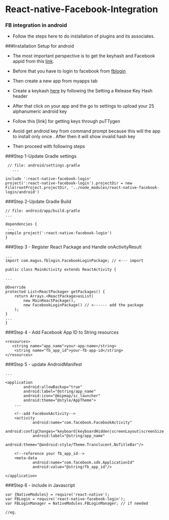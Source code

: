  # React-native-Facebook-Integration

### FB integration in android

* Follow the steps here to  do installation of plugins and its associates.

###Installation Setup for android 

* The most important perspective is to get the keyhash and Facebook appid from this [link](https://developers.facebook.com).
 
* Before that you have to login to facebook from [fblogin](https://www.facebook.com/login.php?next=https%3A%2F%2Fwww.facebook.com%2F)

* Then create a new  app from myapps tab

* Create a keykash [here](https://developers.facebook.com/docs/android/getting-started) by following the Setting a Release Key Hash header

* After that click on your app and the go to settings to upload your 25 alphanumeric android key

* Follow this [link] for getting keys through puTTygen

* Avoid get android key from command prompt because this will the app to install only once . After then it will show invalid hash key

* Then proceed with following steps

###Step 1-Update Gradle settings


     // file: android/settings.gradle
       ...

    include ':react-native-facebook-login'
    project(':react-native-facebook-login').projectDir = new File(rootProject.projectDir, '../node_modules/react-native-facebook-login/android')

###Step 2-Update Gradle Build

    // file: android/app/build.gradle
    ...

    dependencies {
     ...
    compile project(':react-native-facebook-login')
    }
 
###Step 3 - Register React Package and Handle onActivityResult    

    ...
    import com.magus.fblogin.FacebookLoginPackage; // <--- import

    public class MainActivity extends ReactActivity {

    ...

    @Override
    protected List<ReactPackage> getPackages() {
        return Arrays.<ReactPackage>asList(
            new MainReactPackage(),
            new FacebookLoginPackage() // <------ add the package
        );
    }
    ...
    }

###Step 4 - Add Facebook App ID to String resources

    <resources>
       <string name="app_name">your-app-name</string>
        <string name="fb_app_id">your-fb-app-id</string>
    </resources>

###Step 5 - update AndroidManifest

<manifest xmlns:android="http://schemas.android.com/apk/res/android"
          package="com.your.app.namespace">

    ...

    <application
            android:allowBackup="true"
            android:label="@string/app_name"
            android:icon="@mipmap/ic_launcher"
            android:theme="@style/AppTheme">
        ...

        <!--add FacebookActivity-->
        <activity
                android:name="com.facebook.FacebookActivity"
                android:configChanges="keyboard|keyboardHidden|screenLayout|screenSize|orientation"
                android:label="@string/app_name"
                android:theme="@android:style/Theme.Translucent.NoTitleBar"/>

        <!--reference your fb_app_id-->
        <meta-data
                android:name="com.facebook.sdk.ApplicationId"
                android:value="@string/fb_app_id"/>

    </application>

</manifest>

###Step 6 - include in Javascript

    var {NativeModules} = require('react-native');
    var FBLogin = require('react-native-facebook-login');
    var FBLoginManager = NativeModules.FBLoginManager; // if needed

    //eg.
 <FBLogin
    onLogin={function(e){console.log(e)}}
    onLogout={function(e){console.log(e)}}
    onCancel={function(e){console.log(e)}}
    onPermissionsMissing={function(e){console.log(e)}}
   />






